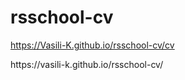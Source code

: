 # rsschool-cv
https://Vasili-K.github.io/rsschool-cv/cv
<p>https://vasili-k.github.io/rsschool-cv/</p>
